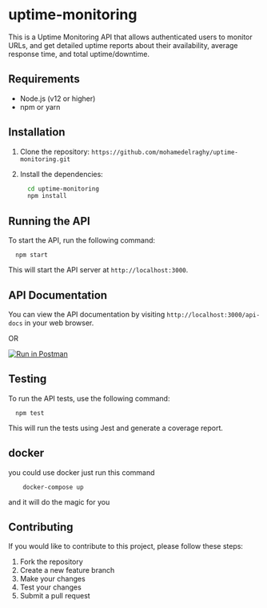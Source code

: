 # uptime-monitoring

This is a Uptime Monitoring API that allows authenticated users to monitor URLs, and get detailed uptime reports about their availability, average response time, and total uptime/downtime.

## Requirements

- Node.js (v12 or higher)
- npm or yarn

## Installation

1. Clone the repository:
  `https://github.com/mohamedelraghy/uptime-monitoring.git`

2. Install the dependencies:
    ```bash
      cd uptime-monitoring
      npm install
    ```
  

## Running the API

To start the API, run the following command:

      npm start
    
This will start the API server at `http://localhost:3000`.

## API Documentation

You can view the API documentation by visiting `http://localhost:3000/api-docs` in your web browser.

 OR

[![Run in Postman](https://run.pstmn.io/button.svg)](https://god.gw.postman.com/run-collection/7215796-ba016176-08a9-48e4-8ff8-c713354d014d?action=collection%2Ffork&collection-url=entityId%3D7215796-ba016176-08a9-48e4-8ff8-c713354d014d%26entityType%3Dcollection%26workspaceId%3D81008f9e-6ad1-4807-bbc2-cfaa66b78dd4)

## Testing

To run the API tests, use the following command:

      npm test

This will run the tests using Jest and generate a coverage report.


## docker 

  you could use docker just run this command
  
        docker-compose up

  and it will do the magic for you

## Contributing

If you would like to contribute to this project, please follow these steps:

1. Fork the repository
2. Create a new feature branch
3. Make your changes
4. Test your changes
5. Submit a pull request